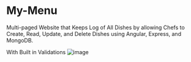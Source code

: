 # My-Menu
Multi-paged Website that Keeps Log of All Dishes by allowing Chefs to Create, Read, Update, and Delete Dishes using Angular, Express, and MongoDB.

With Built in Validations
![image](https://user-images.githubusercontent.com/25292047/65408478-34ad8580-dd9a-11e9-9f46-b546b1d53942.png)
